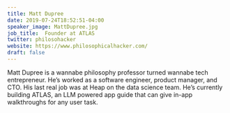 ```yaml
---
title: Matt Dupree
date: 2019-07-24T18:52:51-04:00
speaker_image: MattDupree.jpg
job_title:  Founder at ATLAS
twitter: philosohacker
website: https://www.philosophicalhacker.com/
draft: false
---
```


Matt Dupree is a wannabe philosophy professor turned wannabe tech entrepreneur. He’s worked as a software engineer, product manager, and CTO. His last real job was at Heap on the data science team. He’s currently building ATLAS, an LLM powered app guide that can give in-app walkthroughs for any user task.
